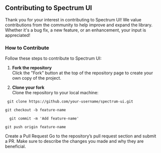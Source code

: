 ## Contributing to Spectrum UI

Thank you for your interest in contributing to Spectrum UI! We value contributions from the community to help improve and expand the library. Whether it's a bug fix, a new feature, or an enhancement, your input is appreciated!

### How to Contribute

Follow these steps to contribute to Spectrum UI:

1. **Fork the repository**  
   Click the "Fork" button at the top of the repository page to create your own copy of the project.

2. **Clone your fork**  
   Clone the repository to your local machine:

  ```
   git clone https://github.com/your-username/spectrum-ui.git

  ```
    git checkout -b feature-name

  ```
    git commit -m 'Add feature-name'
  ```
    git push origin feature-name

 Create a Pull Request
Go to the repository’s pull request section and submit a PR. Make sure to describe the changes you made and why they are beneficial.


